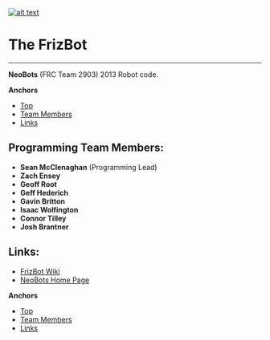 <a href="http://neobots2903.org/" target="_blank">![alt text](http://i48.tinypic.com/jpkakz_th.png "NeoBots Logo")</a>
# <a id="Top"></a>The FrizBot #
***
**NeoBots** (FRC Team 2903) 2013 Robot code.

**Anchors**   
   * [Top](#Top)   
   * [Team Members](#programming-team-members)
   * [Links](#links)

##  **Programming Team Members:**

   * **Sean McClenaghan** (Programming Lead)
   * **Zach Ensey** 
   * **Geoff Root**
   * **Geff Hederich**
   * **Gavin Britton**
   * **Isaac Wolfington**
   * **Connor Tilley**
   * **Josh Brantner**

## **Links:**

   * <a href="https://github.com/neobots2903/FrizBot/wiki" target="_blank">FrizBot Wiki</a>
   * <a href="http://neobots2903.org/" target="_blank">NeoBots Home Page</a>

   
**Anchors**   
  * [Top](#Top)   
  * [Team Members](#programming-team-members)
  * [Links](#links)
